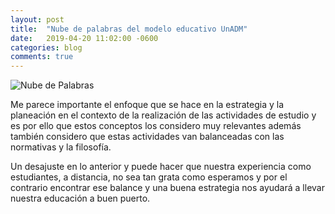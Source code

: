 ```yaml
---
layout: post
title:  "Nube de palabras del modelo educativo UnADM"
date:   2019-04-20 11:02:00 -0600
categories: blog 
comments: true
---
```


![Nube de Palabras](https://res.cloudinary.com/dfhxsuwjv/image/upload/v1555779639/worldcloud_pnajhe.png)

Me parece importante el enfoque que se hace en la estrategia y la planeación en el contexto de la realización de las actividades de estudio y es por ello que estos conceptos los considero muy relevantes además también considero que estas actividades van balanceadas con las normativas y la filosofía. 

Un desajuste en lo anterior y puede hacer que nuestra experiencia como estudiantes, a distancia, no sea tan grata como esperamos y por el contrario encontrar ese balance y una buena estrategia nos ayudará a llevar nuestra educación a buen puerto.